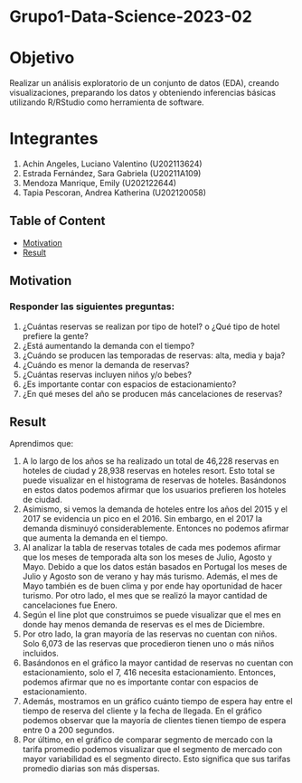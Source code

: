 # Grupo1-Data-Science-2023-02
# Objetivo 
Realizar un análisis exploratorio de un conjunto de datos (EDA), creando visualizaciones,
preparando los datos y obteniendo inferencias básicas utilizando R/RStudio como
herramienta de software.
# Integrantes
1.  Achin Angeles, Luciano Valentino (U202113624)
2.  Estrada Fernández, Sara Gabriela (U20211A109)
3.  Mendoza Manrique, Emily (U202122644)
4.  Tapia Pescoran, Andrea Katherina (U202120058)
## Table of Content
- [Motivation](#Motivation)
- [Result](#Result)
  
## Motivation
### Responder las siguientes preguntas:
1. ¿Cuántas reservas se realizan por tipo de hotel? o ¿Qué tipo de hotel 
prefiere la gente?
2. ¿Está aumentando la demanda con el tiempo?
3. ¿Cuándo se producen las temporadas de reservas: alta, media y baja?
4. ¿Cuándo es menor la demanda de reservas?
5. ¿Cuántas reservas incluyen niños y/o bebes?
6. ¿Es importante contar con espacios de estacionamiento?
7. ¿En qué meses del año se producen más cancelaciones de reservas?

## Result

Aprendimos que:
1. A lo largo de los años se ha realizado un total de 46,228 reservas en hoteles de ciudad y 28,938 reservas en hoteles resort. Esto total se puede visualizar en el histograma de reservas de hoteles. Basándonos en estos datos podemos afirmar que los usuarios prefieren los hoteles de ciudad.
2. Asimismo, si vemos la demanda de hoteles entre los años del 2015 y el 2017 se evidencia un pico en el 2016. Sin embargo, en el 2017 la demanda disminuyó considerablemente. Entonces no podemos afirmar que aumenta la demanda en el tiempo.
3. Al analizar la tabla de reservas totales de cada mes podemos afirmar que los meses de temporada alta son los meses de Julio, Agosto y Mayo. Debido a que los datos están basados en Portugal  los meses de Julio y Agosto son de verano y hay más turismo. Además, el mes de Mayo también es de buen clima y por ende hay oportunidad de hacer turismo. Por otro lado, el mes que se realizó la mayor cantidad de cancelaciones fue Enero.
4. Según el line plot que construimos se puede visualizar que el mes en donde hay menos demanda de reservas es el mes de Diciembre.
5. Por otro lado, la gran mayoría de las reservas no cuentan con niños. Solo 6,073 de las reservas que procedieron tienen uno o más niños incluidos.
6. Basándonos en el gráfico la mayor cantidad de reservas no cuentan con estacionamiento, solo el 7, 416 necesita estacionamiento. Entonces, podemos afirmar que no es importante contar con espacios de estacionamiento.
7. Además, mostramos en un gráfico cuánto tiempo de espera hay entre el tiempo de reserva del cliente y la fecha de llegada. En el gráfico podemos observar que la mayoría de clientes tienen tiempo de espera entre 0  a 200 segundos.
8. Por último, en el gráfico de comparar segmento de mercado con la tarifa promedio podemos visualizar que el segmento de mercado con mayor variabilidad es el segmento directo. Esto significa que sus tarifas promedio diarias son más dispersas.




